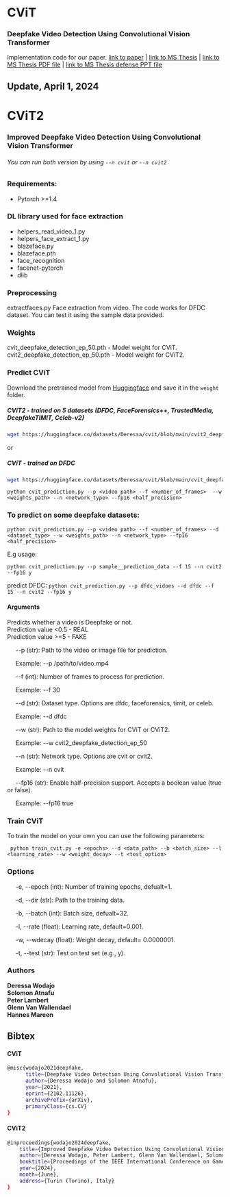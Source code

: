 # CViT
### Deepfake Video Detection Using Convolutional Vision Transformer

Implementation code for our paper. 
[link to paper](https://arxiv.org/abs/2102.11126) | [link to MS Thesis](https://etd.aau.edu.et/items/ed817f90-cfbd-4228-bf8b-0d90334a2f8b) |
[link to MS Thesis PDF file](https://github.com/erprogs/CViT/blob/main/Deressa_Wodajo_2020.pdf)
| [link to MS Thesis defense PPT file](https://github.com/erprogs/CViT/blob/main/CViT.pptx) 


## Update, April 1, 2024

# CViT2
### Improved Deepfake Video Detection Using Convolutional Vision Transformer

###### You can run both version by using `--n cvit` or `--n cvit2`

### Requirements:
* Pytorch >=1.4

### DL library used for face extraction
   * helpers_read_video_1.py
   * helpers_face_extract_1.py
   * blazeface.py
   * blazeface.pth
   * face_recognition
   * facenet-pytorch
   * dlib

### Preprocessing

extractfaces.py
    Face extraction from video.
    The code works for DFDC dataset. You can test it using the sample data provided.

### Weights
cvit_deepfake_detection_ep_50.pth - Model weight for CViT. <br />
cvit2_deepfake_detection_ep_50.pth - Model weight for CViT2. <br />

### Predict CViT 
Download the pretrained model from [Huggingface](https://huggingface.co/datasets/Deressa/cvit) and save it in the `weight` folder.

##### CViT2 - trained on 5 datasets (DFDC, FaceForensics++, TrustedMedia, DeepfakeTIMIT, Celeb-v2)

```bash
wget https://huggingface.co/datasets/Deressa/cvit/blob/main/cvit2_deepfake_detection_ep_50.pth
```
or 

##### CViT - trained on DFDC

```bash
wget https://huggingface.co/datasets/Deressa/cvit/blob/main/cvit_deepfake_detection_ep_50.pth
```

```python cvit_prediction.py --p <video path> --f <number_of_frames>  --w <weights_path> --n <network_type> --fp16 <half_precision>```

### To predict on some deepfake datasets:

```python cvit_prediction.py --p <video path> --f <number_of_frames> --d <dataset_type> --w <weights_path> --n <network_type> --fp16 <half_precision>```

E.g usage:

```python cvit_prediction.py --p sample__prediction_data --f 15 --n cvit2 --fp16 y ```

predict DFDC:
```python cvit_prediction.py --p dfdc_vidoes --d dfdc --f 15 --n cvit2 --fp16 y ```


#### Arguments

Predicts whether a video is Deepfake or not.<br />
Prediction value <0.5 - REAL <br />
Prediction value >=5  - FAKE

&nbsp;&nbsp;&nbsp;&nbsp; --p (str): Path to the video or image file for prediction.

&nbsp;&nbsp;&nbsp;&nbsp;    Example: --p /path/to/video.mp4

&nbsp;&nbsp;&nbsp;&nbsp; --f (int): Number of frames to process for prediction.

&nbsp;&nbsp;&nbsp;&nbsp;    Example: --f 30

&nbsp;&nbsp;&nbsp;&nbsp; --d (str): Dataset type. Options are dfdc, faceforensics, timit, or celeb.

&nbsp;&nbsp;&nbsp;&nbsp;    Example: --d dfdc

&nbsp;&nbsp;&nbsp;&nbsp; --w (str): Path to the model weights for CViT or CViT2.

&nbsp;&nbsp;&nbsp;&nbsp;    Example: --w cvit2_deepfake_detection_ep_50

&nbsp;&nbsp;&nbsp;&nbsp; --n (str): Network type. Options are cvit or cvit2.

&nbsp;&nbsp;&nbsp;&nbsp;    Example: --n cvit

&nbsp;&nbsp;&nbsp;&nbsp; --fp16 (str): Enable half-precision support. Accepts a boolean value (true or false).

&nbsp;&nbsp;&nbsp;&nbsp;    Example: --fp16 true


### Train CViT
To train the model on your own you can use the following parameters:<br />

``` python train_cvit.py -e <epochs> --d <data_path> --b <batch_size> --l <learning_rate> --w <weight_decay> --t <test_option>```

### Options

&nbsp;&nbsp;&nbsp;&nbsp; -e, --epoch (int): Number of training epochs, defualt=1.

&nbsp;&nbsp;&nbsp;&nbsp; -d, --dir (str): Path to the training data.

&nbsp;&nbsp;&nbsp;&nbsp; -b, --batch (int): Batch size, defualt=32.

&nbsp;&nbsp;&nbsp;&nbsp; -l, --rate (float): Learning rate, default=0.001.

&nbsp;&nbsp;&nbsp;&nbsp; -w, --wdecay (float): Weight decay, default= 0.0000001.

&nbsp;&nbsp;&nbsp;&nbsp; -t, --test (str): Test on test set (e.g., y).


### Authors
**Deressa Wodajo** <br />
**Solomon Atnafu** <br />
**Peter Lambert** <br />
**Glenn Van Wallendael** <br />
**Hannes Mareen** <br />

## Bibtex
#### CViT
```bash
@misc{wodajo2021deepfake,
      title={Deepfake Video Detection Using Convolutional Vision Transformer}, 
      author={Deressa Wodajo and Solomon Atnafu},
      year={2021},
      eprint={2102.11126},
      archivePrefix={arXiv},
      primaryClass={cs.CV}
}
```
#### CViT2
```bash
@inproceedings{wodajo2024deepfake,
    title={Improved Deepfake Video Detection Using Convolutional Vision Transformer},
    author={Deressa Wodajo, Peter Lambert, Glenn Van Wallendael, Solomon Atnafu and Hannes Mareen},
    booktitle={Proceedings of the IEEE International Conference on Games, Entertainment & Media (GEM)},
    year={2024},
    month={June},
    address={Turin (Torino), Italy}
}
```

